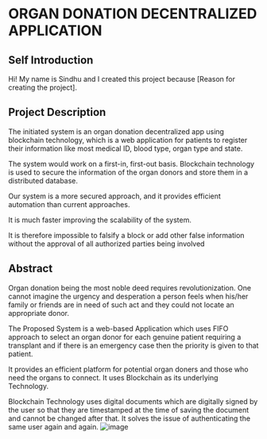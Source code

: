 # ORGAN DONATION DECENTRALIZED APPLICATION

## Self Introduction
Hi! My name is Sindhu and I created this project because [Reason for creating the project].

## Project Description
The initiated system is an organ donation decentralized app using blockchain technology, which is a web application for patients to register their information like most medical ID, blood type, organ type and state.

The system would work on a first-in, first-out basis. Blockchain technology is used to secure the information of the organ donors and store them in a distributed database. 

Our system is a more secured approach, and it provides efficient automation than current approaches. 

It is much faster improving the scalability of the system.

 It is therefore impossible to falsify a block or add other false information without the approval of all authorized parties being involved

## Abstract
Organ donation being the most noble deed requires revolutionization. One cannot imagine the urgency and desperation a person feels when his/her family or friends are in need of such act and they could not locate an appropriate donor.

The Proposed System is a web-based Application which uses FIFO approach to select an organ donor for each genuine patient requiring a transplant and if there is an emergency case then the priority is given to that patient.

 It provides an efficient platform for potential organ doners and those who need the organs to connect. It uses Blockchain as its underlying Technology.

 Blockchain Technology uses digital documents which are digitally signed by the user so that they are timestamped at the time of saving the document and cannot be changed after that. It solves the issue of authenticating the same user again and again.
![image](https://user-images.githubusercontent.com/53049797/234174069-c8e7022d-7c68-4320-ab52-b3524be1a14a.png)

